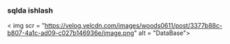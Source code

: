 ### sqlda ishlash

< img scr =  "https://velog.velcdn.com/images/woods0611/post/3377b88c-b807-4a1c-ad09-c027b146936e/image.png"  alt = "DataBase">